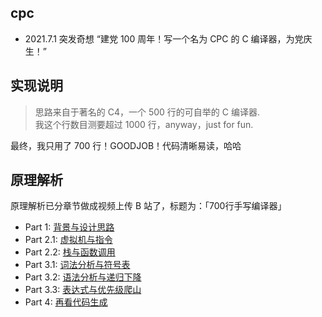 ## cpc
- 2021.7.1 突发奇想 “建党 100 周年！写一个名为 CPC 的 C 编译器，为党庆生！”

## 实现说明
> 思路来自于著名的 C4，一个 500 行的可自举的 C 编译器.   
> 我这个行数目测要超过 1000 行，anyway，just for fun.

最终，我只用了 700 行！GOODJOB！代码清晰易读，哈哈

## 原理解析
原理解析已分章节做成视频上传 B 站了，标题为：「700行手写编译器」
 - Part 1:   [背景与设计思路](https://www.bilibili.com/video/BV1Kf4y1V783)
 - Part 2.1: [虚拟机与指令](https://www.bilibili.com/video/BV1Eq4y197B9)
 - Part 2.2: [栈与函数调用](https://www.bilibili.com/video/BV14U4y1J76i)
 - Part 3.1: [词法分析与符号表](https://www.bilibili.com/video/BV1hX4y1F7FD)
 - Part 3.2: [语法分析与递归下降](https://www.bilibili.com/video/BV1Lo4y1U7uv)
 - Part 3.3: [表达式与优先级爬山](https://www.bilibili.com/video/BV1T64y1v7jP)
 - Part 4:   [再看代码生成](https://www.bilibili.com/video/BV1iQ4y1h7HX)
